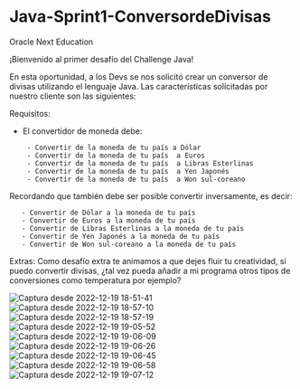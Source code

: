# Java-Sprint1-ConversordeDivisas

Oracle Next Education 

¡Bienvenido al primer desafío del Challenge Java!

En esta oportunidad, a los Devs se nos solicitó crear un conversor de divisas utilizando el lenguaje Java. Las características solicitadas por nuestro cliente son las siguientes:

Requisitos:
- El convertidor de moneda debe:

       - Convertir de la moneda de tu país a Dólar
       - Convertir de la moneda de tu país  a Euros
       - Convertir de la moneda de tu país  a Libras Esterlinas
       - Convertir de la moneda de tu país  a Yen Japonés
       - Convertir de la moneda de tu país  a Won sul-coreano

Recordando que también debe ser posible convertir inversamente, es decir:

       - Convertir de Dólar a la moneda de tu país
       - Convertir de Euros a la moneda de tu país
       - Convertir de Libras Esterlinas a la moneda de tu país
       - Convertir de Yen Japonés a la moneda de tu país
       - Convertir de Won sul-coreano a la moneda de tu país

Extras:
Como desafío extra te animamos a que dejes fluir tu creatividad, si puedo convertir divisas, ¿tal vez pueda añadir a mi programa otros tipos de conversiones como temperatura por ejemplo?


![Captura desde 2022-12-19 18-51-41](https://user-images.githubusercontent.com/54158037/208535668-c3f0a413-ebff-4694-98e7-48fdc022d3eb.png)
![Captura desde 2022-12-19 18-57-10](https://user-images.githubusercontent.com/54158037/208535681-9463f40b-e08f-41b4-9d05-77d1fc1dec05.png)
![Captura desde 2022-12-19 18-57-19](https://user-images.githubusercontent.com/54158037/208535687-0793f532-4543-4068-b6c8-1693124719e1.png)
![Captura desde 2022-12-19 19-05-52](https://user-images.githubusercontent.com/54158037/208535692-6d4b4cb7-988e-48e8-9946-73b7be29cf50.png)
![Captura desde 2022-12-19 19-06-09](https://user-images.githubusercontent.com/54158037/208535697-6a43e1e1-c99e-44a3-a523-8e8cea4c63b3.png)
![Captura desde 2022-12-19 19-06-26](https://user-images.githubusercontent.com/54158037/208535705-4e65bd40-eb06-4d26-a63c-0084a535f13e.png)
![Captura desde 2022-12-19 19-06-45](https://user-images.githubusercontent.com/54158037/208535713-c62fad2c-5bd5-4859-b126-ef62e6d58269.png)
![Captura desde 2022-12-19 19-06-58](https://user-images.githubusercontent.com/54158037/208535719-85a627a3-98a3-456f-8f79-df4bd8be14d4.png)
![Captura desde 2022-12-19 19-07-12](https://user-images.githubusercontent.com/54158037/208535726-ae71ffd1-de0b-4962-9455-e6c8eb1e1128.png)
